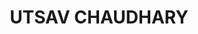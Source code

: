 <!DOCTYPE html>
<html lang="en">
<head>
    <meta charset="UTF-8">
    <meta name="viewport" content="width=device-width, initial-scale=1.0">
    <title>UTSAV CHAUDHARY</title>
    <!-- Link external CSS file -->
    <link rel="stylesheet" href="styles.css">
</head>
<body>
    <h1 style="text-align: center;">UTSAV CHAUDHARY</h1>
    <div>
    </div>
</body>
</html>
